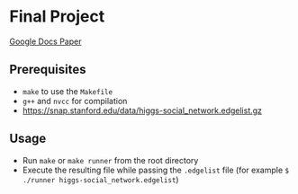 # Final Project
[Google Docs Paper](https://docs.google.com/document/d/1TDb8Q4xWwHBhfGl76xbntCk3CzSr8P6IUSqzjJBTcAM/edit?usp=sharing)
## Prerequisites
- `make` to use the `Makefile`
- `g++` and `nvcc` for compilation
- https://snap.stanford.edu/data/higgs-social_network.edgelist.gz
## Usage
- Run `make` or `make runner` from the root directory
- Execute the resulting file while passing the `.edgelist` file (for example `$ ./runner higgs-social_network.edgelist`)

